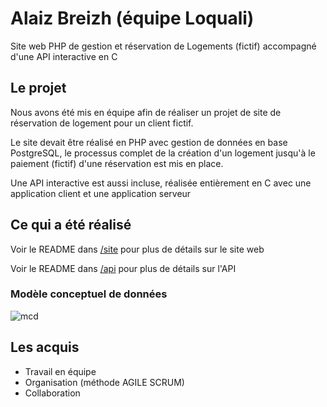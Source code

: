 # Alaiz Breizh (équipe Loquali)

Site web PHP de gestion et réservation de Logements (fictif) accompagné d'une API interactive en C

## Le projet

Nous avons été mis en équipe afin de réaliser un projet de site de réservation de logement pour un client fictif.

Le site devait être réalisé en PHP avec gestion de données en base PostgreSQL, le processus complet de la création d'un logement jusqu'à le paiement (fictif) d'une réservation est mis en place.

Une API interactive est aussi incluse, réalisée entièrement en C avec une application client et une application serveur

## Ce qui a été réalisé

Voir le README dans [/site](https://github.com/cbroussey/loquali/tree/main/site) pour plus de détails sur le site web

Voir le README dans [/api](https://github.com/cbroussey/loquali/tree/main/api) pour plus de détails sur l'API

### Modèle conceptuel de données

![mcd](https://github.com/user-attachments/assets/7671a495-5b52-4791-8541-6da25169c210)

## Les acquis

- Travail en équipe
- Organisation (méthode AGILE SCRUM)
- Collaboration
